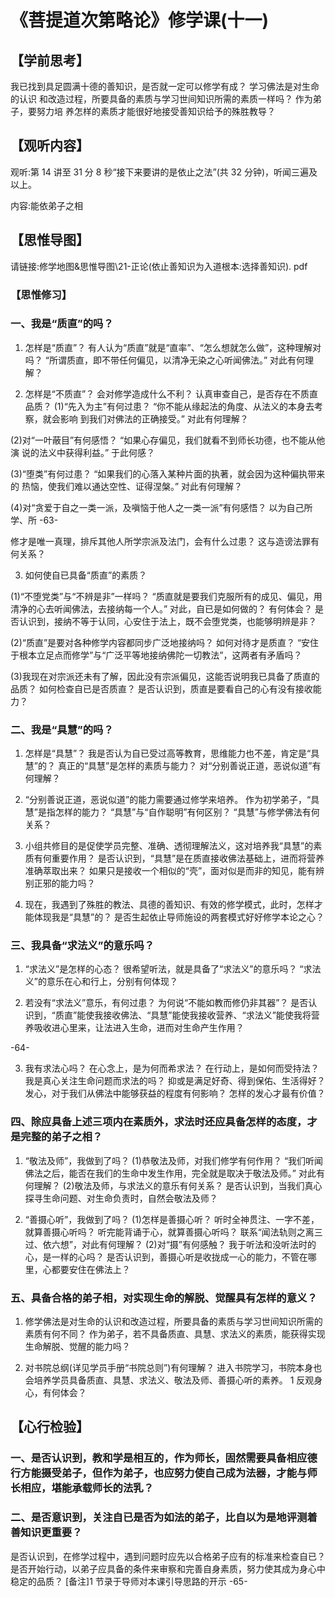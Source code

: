 
# 《菩提道次第略论》修学课(十一)
## 【学前思考】

我已找到具足圆满十德的善知识，是否就一定可以修学有成？
学习佛法是对生命的认识
和改造过程，所要具备的素质与学习世间知识所需的素质一样吗？
作为弟子，要努力培
养怎样的素质才能很好地接受善知识给予的殊胜教导？

## 【观听内容】

观听:第 14 讲至 31 分 8 秒“接下来要讲的是依止之法”(共 32 分钟)，听闻三遍及以上。

内容:能依弟子之相

## 【思惟导图】

请链接:修学地图&思惟导图\21-正论(依止善知识为入道根本:选择善知识). pdf

### 【思惟修习】

### 一、我是“质直”的吗？

1. 怎样是“质直”？
   有人认为“质直”就是“直率”、“怎么想就怎么做”，这种理解对吗？
   “所谓质直，即不带任何偏见，以清净无染之心听闻佛法。”
   对此有何理解？

2. 怎样是“不质直”？
   会对修学造成什么不利？
   认真审查自己，是否存在不质直品质？
   (1)“先入为主”有何过患？
   “你不能从缘起法的角度、从法义的本身去考察，就会影响
   到我们对佛法的正确接受。”
   对此有何理解？

(2)对“一叶蔽目”有何感悟？
“如果心存偏见，我们就看不到师长功德，也不能从他演
说的法义中获得利益。”
于此何感？

(3)“堕类”有何过患？
“如果我们的心落入某种片面的执著，就会因为这种偏执带来的
热恼，使我们难以通达空性、证得涅槃。”
对此有何理解？

(4)对“贪爱于自之一类一派，及嗔恼于他人之一类一派”有何感悟？
以为自己所学、所
-63-

修才是唯一真理，排斥其他人所学宗派及法门，会有什么过患？
这与造谤法罪有何关系？

3. 如何使自已具备“质直”的素质？

(1)“不堕党类”与“不辨是非”一样吗？
“质直就是要我们克服所有的成见、偏见，用清净的心去听闻佛法，去接纳每一个人。”
对此，自已是如何做的？
有何体会？
是否认识到，接纳不等于认同，心安住于法上，既不会堕党类，也能够明辨是非？

(2)“质直”是要对各种修学内容都同步广泛地接纳吗？
如何对待才是质直？
“安住于根本立足点而修学”与“广泛平等地接纳佛陀一切教法”，这两者有矛盾吗？

(3)我现在对宗派还未有了解，因此没有宗派偏见，这能否说明我已具备了质直的品质？
如何检查自已是否质直？
是否认识到，质直是要看自己的心有没有接收能力？

### 二、我是“具慧”的吗？

1. 怎样是“具慧”？
   我是否认为自已受过高等教育，思维能力也不差，肯定是“具慧”的？
   真正的“具慧”是怎样的素质与能力？
   对“分别善说正道，恶说似道”有何理解？

2. “分别善说正道，恶说似道”的能力需要通过修学来培养。
   作为初学弟子，“具慧”是指怎样的能力？
   “具慧”与“自作聪明”有何区别？
   “具慧”与修学佛法有何关系？

3. 小组共修目的是促使学员完整、准确、透彻理解法义，这对培养我“具慧”的素质有何重要作用？
   是否认识到，“具慧”是在质直接收佛法基础上，进而将营养准确萃取出来？
   如果只是接收一个相似的“壳”，面对似是而非的知见，能有辨别正邪的能力吗？

4. 现在，我遇到了殊胜的教法、具德的善知识、有效的修学模式，此时，怎样才能体现我是“具慧”的？
   是否生起依止导师施设的两套模式好好修学本论之心？

### 三、我具备“求法义”的意乐吗？

1. “求法义”是怎样的心态？
   很希望听法，就是具备了“求法义”的意乐吗？
   “求法义”的意乐在心和行上，分别有何体现？

2. 若没有“求法义”意乐，有何过患？
   为何说“不能如教而修仍非其器”？
   是否认识到，“质直”能使我接收佛法、“具慧”能使我接收营养、“求法义”能使我将营养吸收进心里来，让法进入生命，进而对生命产生作用？

-64-

3. 我有求法心吗？
   在心念上，是为何而希求法？
   在行动上，是如何而受持法？
   我是真心关注生命问题而求法的吗？
   抑或是满足好奇、得到保佑、生活得好？
   发心，对于我们从佛法中能够获益的程度有何影响？
   怎样的发心才最有价值？

### 四、除应具备上述三项内在素质外，求法时还应具备怎样的态度，才是完整的弟子之相？

1. “敬法及师”，我做到了吗？
   (1)恭敬法及师，对我们修学有何作用？
   “我们听闻佛法之后，能否在我们的生命中发生作用，完全就是取决于敬法及师。”
   对此有何理解？
   (2)敬法及师，与求法义的意乐有何关系？
   是否认识到，当我们真心探寻生命问题、对生命负责时，自然会敬法及师？

2. “善摄心听”，我做到了吗？
   (1)怎样是善摄心听？
   听时全神贯注、一字不差，就算善摄心听吗？
   听完能背诵于心，就算善摄心听吗？
   联系“闻法轨则之离三过、依六想”，对此有何理解？
   (2)对“摄”有何感触？
   我于听法和没听法时的心，是一样的心吗？
   是否认识到，善摄心听是收拢成一心的能力，不管在哪里，心都要安住在佛法上？

### 五、具备合格的弟子相，对实现生命的解脱、觉醒具有怎样的意义？

1. 修学佛法是对生命的认识和改造过程，所要具备的素质与学习世间知识所需的素质有何不同？
   作为弟子，若不具备质直、具慧、求法义的素质，能获得实现生命解脱、觉醒的能力吗？

2. 对书院总纲(详见学员手册“书院总则”)有何理解？
   进入书院学习，书院本身也会培养学员具备质直、具慧、求法义、敬法及师、善摄心听的素养。
   1 反观身心，有何体会？

## 【心行检验】

### 一、是否认识到，教和学是相互的，作为师长，固然需要具备相应德行方能摄受弟子，但作为弟子，也应努力使自己成为法器，才能与师长相应，堪能承载师长的法乳？

### 二、是否意识到，关注自已是否为如法的弟子，比自以为是地评测着善知识更重要？

是否认识到，在修学过程中，遇到问题时应先以合格弟子应有的标准来检查自已？
是否开始行动，以弟子应具备的条件来审察和完善自身素质，努力使其成为身心中稳定的品质？
[备注]1 节录于导师对本课引导思路的开示
-65-